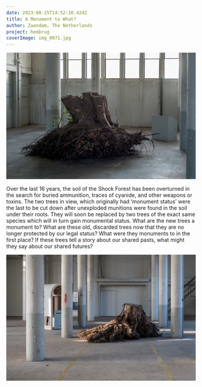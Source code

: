 ```yaml
---
date: 2023-08-25T14:52:10.424Z
title: A Monument to What?
author: Zaandam, The Netherlands
project: hembrug
coverImage: img_0071.jpg
---
```

![](img_0071.jpg)

Over the last 16 years, the soil of the Shock Forest has been overturned in the search for buried ammunition, traces of cyanide, and other weapons or toxins. The two trees in view, which originally had ‘monument status’ were the last to be cut down after unexploded munitions were found in the soil under their roots. They will soon be replaced by two trees of the exact same species which will in turn gain monumental status. What are the new trees a monument to? What are these old, discarded trees now that they are no longer protected by our legal status? What were they monuments to in the first place? If these trees tell a story about our shared pasts, what might they say about our shared futures?

![](img_0070.jpg)